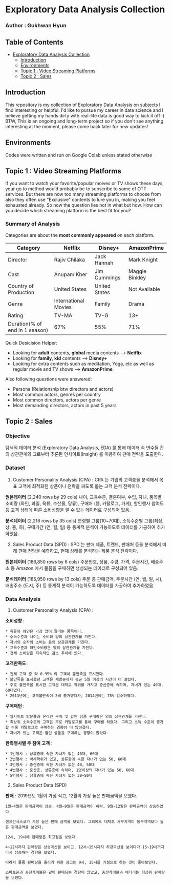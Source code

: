 # Exploratory Data Analysis Collection

### Author : Gukhwan Hyun

## Table of Contents
- [Exploratory Data Analysis Collection](#exploratory-data-analysis-collection)
  * [Introduction](#introduction)
  * [Environments](#environments)
  * [Topic 1 : Video Streaming Platforms](#topic-1--video-streaming-platforms)
  * [Topic 2 : Sales](#topic-2--Sales)

## Introduction
This repository is my collection of Exploratory Data Analysis on subjects I find interesting or helpful.
I'd like to pursue my career in data science and I believe getting my hands dirty with real-life data is good way to kick it off :)
BTW, This is an ongoing and long-term project so if you don't see anything interesting at the moment, please come back later for new updates!

## Environments
Codes were written and run on Google Colab unless stated otherwise

## Topic 1 : Video Streaming Platforms
If you want to watch your favorite/popular moives or TV shows these days, your go to method would probably be to subscribe to some of OTT services.
But there are now too many streaming platforms to choose from also they often use "Exclusive" contents to lure you in, making you feel exhausted already. So now the question lies not in what but how. How can you decide which streaming platform is the best fit for you?

### Summary of Analysis
Categories are about the **most commonly appeared** on each platform.

| Category  | Netflix  | Disney+  | AmazonPrime  |
|---|---|---|---|
|Director|Rajiv Chilaka|Jack Hannah|Mark Knight|
|Cast|Anupam Kher|Jim Cummings|Maggie Binkley|
|Country of Production|United States|United States|Not Available|
|Genre|International Movies|Family|Drama|
|Rating|TV-MA|TV-G|13+|
|Duration(% of end in 1 season)|67%|55%|71%|

Quick Desicision Helper:
  * Looking for **adult** contents, **global** media contents --> **Netflix**
  * Looking for **family**, **kid** contents --> **Disney+**
  * Looking for extra contents such as meditation, Yoga, etc as well as regular movie and TV shows --> **AmazonPrime**

Also following questions were answered:
  * Persona (Relationship btw directors and actors)
  * Most common actors, genres per country
  * Most common directors, actors per genre
  * Most demanding directors, actors in past 5 years 


## Topic 2 : Sales

### Objective
탐색적 데이터 분석 (Exploratory Data Analysis, EDA) 를 통해 데이터 속 변수들 간의 상관관계와 그로부터 추론된 인사이트(Insight) 를 이용하여 판매 전략을 도출한다.


### Dataset

1. Customer Personality Analysis (CPA) : 
CPA 는 기업의 고객층을 분석해서 목표 고객에 최적화된 상품이나 전략을 짜도록 돕는 고객 분석 전략이다.

**원본데이터** (2,240 rows by 29 cols)
나이, 교육수준, 결혼여부, 수입, 자녀, 품목별 소비량 (와인, 과일, 육류, 수산물, 당류), 구매처 (웹, 카탈로그, 가게), 할인행사 참여도 등 고객 상태에 따른 소비성향을 알 수 있는 데이터로 구성되어 있음.

**분석데이터** (2,216 rows by 35 cols)
연령별 그룹(10~70대), 소득수준별 그룹(최상, 상, 중, 하), 구매기간 (연, 월, 일) 등 통계적 분석이 가능하도록 데이터를 가공하여 추가하였음. 


2. Sales Product Data (SPD) :
SPD 는 판매 제품, 트렌드, 판매처 등을 분석해서 미래 판매 전망을 예측하고, 현재 상태를 분석하는 제품 분석 전략이다.

**원본데이터** (186,850 rows by 6 cols)
주문번호, 상품, 수량, 가격, 주문시간, 배송주소 등 Amazon 에서 물품을 구매하면 생성되는 데이터로 구성되어 있음. 

**분석데이터** (185,950 rows by 13 cols)
주문 총 판매금액, 주문시간 (연, 월, 일, 시), 배송주소 (도시, 주) 등 통계적 분석이 가능하도록 데이터를 가공하여 추가하였음.


### Data Analysis

1. Customer Personality Analysis (CPA) :

**소비성향** :

	* 육류와 와인은 가장 많이 팔리는 품목이다.
	* 소득수준과 나이는 소비와 양의 상관관계를 가진다.
	* 자녀의 숫자와 소비는 음의 상관관계를 가진다.
	* 교육수준과 와인소비량은 양의 상관관계를 가진다.
	* 전체 소비량은 지속적인 감소 추세에 있다.

**고객만족도** :

	* 전체 고객 중 약 0.95% 의 고객이 불만족을 표시했다. 
	* 불만족을 표시했던 고객은 재방문까지 평균 5일 이상의 시간이 더 걸렸다.
	* 주로 불만족을 표시한 고객은 대학교 학위를 가지고 중산층에 속하며, 자녀가 있는 40대, 60대였다.
	* 2013년에는 고객불만족이 2배 증가했다가, 2014년에는 75% 감소하였다.

**구매패턴** :

	* 웹사이트 방문률과 온라인 구매 및 할인 상품 구매량은 양의 상관관계를 가진다.
	* 최상위 소득수준의 고객은 주로 카탈로그를 통해 구매를 하였다. 그리고 소득 수준이 증가할 수록 카탈로그로 구매하는 경향이 더 많아졌다. 
	* 자녀가 있는 고객은 할인 상품을 구매하는 경향이 많았다.

**판촉행사별 주 참여 고객** :

	* 1번행사 : 상류층에 속한 자녀가 없는 40대, 60대 
	* 2번행사 : 박사학위가 있고, 상류층에 속한 자녀가 없는 50, 60대 
	* 3번행사 : 중산층에 속한 자녀가 없는 40, 50대
	* 4번행사 : 중산층, 상류층에 속하며, 1명이상의 자녀가 있는 50, 60대
	* 5번행사 : 상류층에 속한 자녀가 없는 30~50대 

2. Sales Product Data (SPD)

**판매** :
	2019년도 1월이 가장 적고, 12월이 가장 높은 판매금액을 보였다.

	1월~4월은 판매금액이 상승, 4월~9월은 판매금액이 하락, 9월~12월은 판매금액이 상승하였다.  

	샌프란시스코가 가장 높은 판매 금액을 보였다. 그외에도 대체로 서부지역이 동부지역보다 높은 판매금액을 보였다.

	12시, 19시에 판매량은 최고점을 보였다.

	4~12시까지 판매량은 상승곡선을 보이고, 12시~15시까지 하강곡선을 보이다가 15~19시까지 다시 상승하는 경향을 보였다.

	따라서 물품 판매량을 올리기 위한 광고는 9시, 15시를 기점으로 하는 것이 좋아보인다.

	스마트폰과 충전케이블은 같이 판매되는 경향이 많았고, 충전케이블과 배터리는 최상위 판매량을 보였다. 




